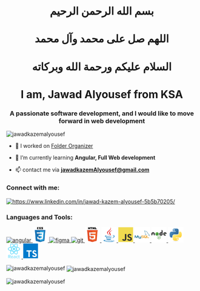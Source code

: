 <h1 align="center">بسم الله الرحمن الرحيم</h1>
<h1 align="center">اللهم صل على محمد وآل محمد</h1>
<h1 align="center">السلام عليكم ورحمة الله وبركاته</h1>
<h1 align=center> I am, Jawad Alyousef from KSA</h1>
<h3 align="center">A passionate software development, and I would like to move forward in web development</h3>

<p align="left"> <img src="https://komarev.com/ghpvc/?username=jawadkazemalyousef&label=Profile%20views&color=0e75b6&style=flat" alt="jawadkazemalyousef" /> </p>

- 🔭 I worked on [Folder Organizer](https://github.com/JawadKazemAlyousef/OrganizeFolder)

- 🌱 I’m currently learning **Angular, Full Web development**

- 📫 contact me via **jawadkazemAlyousef@gmail.com**

<h3 align="left">Connect with me:</h3>
<p align="left">
<a href="[https://linkedin.com/in/https://www.linkedin.com/in/jawad-kazem-alyousef-5b5b70205/](https://www.linkedin.com/in/jawad-kazem-alyousef-5b5b70205/)" target="blank"><img align="center" src="https://raw.githubusercontent.com/rahuldkjain/github-profile-readme-generator/master/src/images/icons/Social/linked-in-alt.svg" alt="https://www.linkedin.com/in/jawad-kazem-alyousef-5b5b70205/" height="30" width="40" /></a>
</p>

<h3 align="left">Languages and Tools:</h3>
<p align="left"> <a href="https://angular.io" target="_blank" rel="noreferrer"> <img src="https://angular.io/assets/images/logos/angular/angular.svg" alt="angular" width="40" height="40"/> </a> <a href="https://www.w3schools.com/css/" target="_blank" rel="noreferrer"> <img src="https://raw.githubusercontent.com/devicons/devicon/master/icons/css3/css3-original-wordmark.svg" alt="css3" width="40" height="40"/> </a> <a href="https://www.figma.com/" target="_blank" rel="noreferrer"> <img src="https://www.vectorlogo.zone/logos/figma/figma-icon.svg" alt="figma" width="40" height="40"/> </a> <a href="https://git-scm.com/" target="_blank" rel="noreferrer"> <img src="https://www.vectorlogo.zone/logos/git-scm/git-scm-icon.svg" alt="git" width="40" height="40"/> </a> <a href="https://www.w3.org/html/" target="_blank" rel="noreferrer"> <img src="https://raw.githubusercontent.com/devicons/devicon/master/icons/html5/html5-original-wordmark.svg" alt="html5" width="40" height="40"/> </a> <a href="https://www.java.com" target="_blank" rel="noreferrer"> <img src="https://raw.githubusercontent.com/devicons/devicon/master/icons/java/java-original.svg" alt="java" width="40" height="40"/> </a> <a href="https://developer.mozilla.org/en-US/docs/Web/JavaScript" target="_blank" rel="noreferrer"> <img src="https://raw.githubusercontent.com/devicons/devicon/master/icons/javascript/javascript-original.svg" alt="javascript" width="40" height="40"/> </a> <a href="https://www.mysql.com/" target="_blank" rel="noreferrer"> <img src="https://raw.githubusercontent.com/devicons/devicon/master/icons/mysql/mysql-original-wordmark.svg" alt="mysql" width="40" height="40"/> </a> <a href="https://nodejs.org" target="_blank" rel="noreferrer"> <img src="https://raw.githubusercontent.com/devicons/devicon/master/icons/nodejs/nodejs-original-wordmark.svg" alt="nodejs" width="40" height="40"/> </a> <a href="https://www.python.org" target="_blank" rel="noreferrer"> <img src="https://raw.githubusercontent.com/devicons/devicon/master/icons/python/python-original.svg" alt="python" width="40" height="40"/> </a> <a href="https://reactjs.org/" target="_blank" rel="noreferrer"> <img src="https://raw.githubusercontent.com/devicons/devicon/master/icons/react/react-original-wordmark.svg" alt="react" width="40" height="40"/> </a> <a href="https://www.typescriptlang.org/" target="_blank" rel="noreferrer"> <img src="https://raw.githubusercontent.com/devicons/devicon/master/icons/typescript/typescript-original.svg" alt="typescript" width="40" height="40"/> </a> </p>

<p><img align="left" src="https://github-readme-stats.vercel.app/api/top-langs?username=jawadkazemalyousef&show_icons=true&locale=en&layout=compact" alt="jawadkazemalyousef" /></p>

<p>&nbsp;<img align="center" src="https://github-readme-stats.vercel.app/api?username=jawadkazemalyousef&show_icons=true&locale=en" alt="jawadkazemalyousef" /></p>

<p><img align="center" src="https://github-readme-streak-stats.herokuapp.com/?user=jawadkazemalyousef&" alt="jawadkazemalyousef" /></p>
